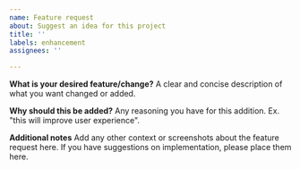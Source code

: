 ```yaml
---
name: Feature request
about: Suggest an idea for this project
title: ''
labels: enhancement
assignees: ''

---
```


**What is your desired feature/change?**
A clear and concise description of what you want changed or added.

**Why should this be added?**
Any reasoning you have for this addition. Ex. "this will improve user experience".

**Additional notes**
Add any other context or screenshots about the feature request here. If you have suggestions on implementation, please place them here.
